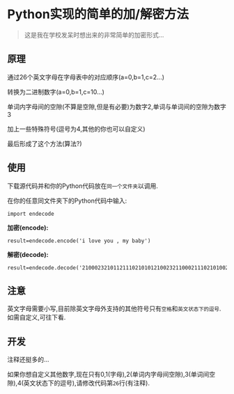 # Python实现的简单的加/解密方法

> 这是我在学校发呆时想出来的非常简单的加密形式...

## 原理

通过26个英文字母在字母表中的对应顺序(a=0,b=1,c=2...)

转换为二进制数字(a=0,b=1,c=10...)

单词内字母间的空隙(不算是空隙,但是有必要)为数字2,单词与单词间的空隙为数字3

加上一些特殊符号(逗号为4,其他的你也可以自定义)

最后形成了这个方法(算法?)

## 使用

下载源代码并和你的Python代码放在`同一个文件夹`以调用.

在你的任意同文件夹下的Python代码中输入:

```
import endecode
```

**加密(encode):**

```
result=endecode.encode('i love you , my baby')
```

**解密(decode):**

```
result=endecode.decode('210002321011211102101012100232110002111021010023242321100211000232120212110002')
```

## 注意

英文字母需要小写,目前除英文字母外支持的其他符号只有`空格`和`英文状态下的逗号`.如需自定义,可往下看.

## 开发

注释还挺多的...

如果你想自定义其他数字,现在只有0,1(字母),2(单词内字母间空隙),3(单词间空隙),4(英文状态下的逗号),请修改代码第`26`行(有注释).


